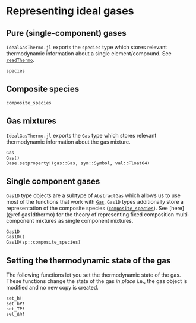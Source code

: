 # Representing ideal gases

## Pure (single-component) gases
`IdealGasThermo.jl` exports the `species` type which stores relevant thermodynamic
information about a single element/compound. See [`readThermo`](@ref).

```@docs
species
```

## Composite species

```@docs
composite_species
```
## Gas mixtures
`IdealGasThermo.jl` exports the `Gas` type which stores relevant thermodynamic
information about the gas mixture.

```@docs
Gas
Gas()
Base.setproperty!(gas::Gas, sym::Symbol, val::Float64)
```

## Single component gases

`Gas1D` type objects are a subtype of `AbstractGas` which allows us to use most of the functions that work with [`Gas`](@ref). `Gas1D` types additionally store a representation of the composite species ([`composite_species`](@ref)). See [here](@ref gas1dthermo) for the theory of representing fixed composition multi-component mixtures as single component mixtures.

```@docs
Gas1D
Gas1D()
Gas1D(sp::composite_species)
```
## Setting the thermodynamic state of the gas

The following functions let you set the thermodynamic state of the gas. 
These functions change the state of the gas *in place* i.e., the gas object
is modified and no new copy is created.

```@docs
set_h!
set_hP!
set_TP!
set_Δh!
```